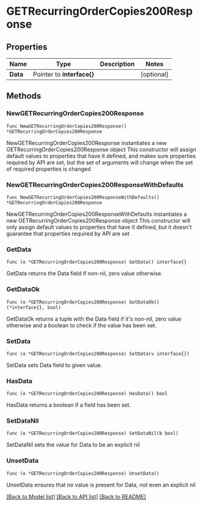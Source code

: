 # GETRecurringOrderCopies200Response

## Properties

Name | Type | Description | Notes
------------ | ------------- | ------------- | -------------
**Data** | Pointer to **interface{}** |  | [optional] 

## Methods

### NewGETRecurringOrderCopies200Response

`func NewGETRecurringOrderCopies200Response() *GETRecurringOrderCopies200Response`

NewGETRecurringOrderCopies200Response instantiates a new GETRecurringOrderCopies200Response object
This constructor will assign default values to properties that have it defined,
and makes sure properties required by API are set, but the set of arguments
will change when the set of required properties is changed

### NewGETRecurringOrderCopies200ResponseWithDefaults

`func NewGETRecurringOrderCopies200ResponseWithDefaults() *GETRecurringOrderCopies200Response`

NewGETRecurringOrderCopies200ResponseWithDefaults instantiates a new GETRecurringOrderCopies200Response object
This constructor will only assign default values to properties that have it defined,
but it doesn't guarantee that properties required by API are set

### GetData

`func (o *GETRecurringOrderCopies200Response) GetData() interface{}`

GetData returns the Data field if non-nil, zero value otherwise.

### GetDataOk

`func (o *GETRecurringOrderCopies200Response) GetDataOk() (*interface{}, bool)`

GetDataOk returns a tuple with the Data field if it's non-nil, zero value otherwise
and a boolean to check if the value has been set.

### SetData

`func (o *GETRecurringOrderCopies200Response) SetData(v interface{})`

SetData sets Data field to given value.

### HasData

`func (o *GETRecurringOrderCopies200Response) HasData() bool`

HasData returns a boolean if a field has been set.

### SetDataNil

`func (o *GETRecurringOrderCopies200Response) SetDataNil(b bool)`

 SetDataNil sets the value for Data to be an explicit nil

### UnsetData
`func (o *GETRecurringOrderCopies200Response) UnsetData()`

UnsetData ensures that no value is present for Data, not even an explicit nil

[[Back to Model list]](../README.md#documentation-for-models) [[Back to API list]](../README.md#documentation-for-api-endpoints) [[Back to README]](../README.md)


